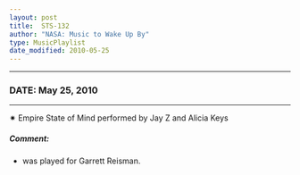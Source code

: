 ```yaml
---
layout: post
title:  STS-132
author: "NASA: Music to Wake Up By"
type: MusicPlaylist
date_modified: 2010-05-25
---
```


----
### DATE: May 25, 2010
----
✷ Empire State of Mind performed by Jay Z and Alicia Keys

##### Comment:
* was played for Garrett Reisman.
